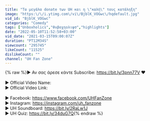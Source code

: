 ```yaml
---
title: "Τα μεγάλα donate των UH και η \"καλή\" τους κατάληξη"
image: "https:\/\/i.ytimg.com\/vi\/BjblK_VOGwc\/hqdefault.jpg"
vid_id: "BjblK_VOGwc"
categories: "Comedy"
tags: ["Unboxholics","θνβοχηολιψσ","highlights"]
date: "2022-05-10T11:52:58+03:00"
vid_date: "2021-03-15T09:00:07Z"
duration: "PT12M34S"
viewcount: "295745"
likeCount: "11525"
dislikeCount: ""
channel: "UH Fan Zone"
---
```

{% raw %}► Αν σας άρεσε κάντε Subscribe: <a rel="nofollow" target="blank" href="https://bit.ly/3pnn77V">https://bit.ly/3pnn77V</a> ❤<br /><br />► Official Video Name: <br />► Official Video Link: <br /><br />► Facebook: <a rel="nofollow" target="blank" href="https://www.facebook.com/UHFanZone">https://www.facebook.com/UHFanZone</a><br />► Instagram: <a rel="nofollow" target="blank" href="https://instagram.com/uh_fanzone">https://instagram.com/uh_fanzone</a><br />► UH Soundboard: <a rel="nofollow" target="blank" href="https://bit.ly/2RaLw1J">https://bit.ly/2RaLw1J</a><br />► UH Quiz: <a rel="nofollow" target="blank" href="https://bit.ly/34duG7Q">https://bit.ly/34duG7Q</a>{% endraw %}
